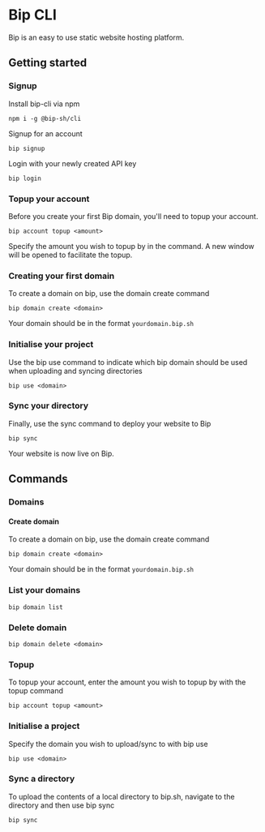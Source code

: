 # Bip CLI

Bip is an easy to use static website hosting platform.

## Getting started
### Signup

Install bip-cli via npm

```shell
npm i -g @bip-sh/cli
```

Signup for an account

```shell
bip signup
```

Login with your newly created API key

```shell
bip login
```

### Topup your account

Before you create your first Bip domain, you'll need to topup your account.

```shell
bip account topup <amount>
```

Specify the amount you wish to topup by in the command. A new window will be opened to facilitate the topup.


### Creating your first domain

To create a domain on bip, use the domain create command

```shell
bip domain create <domain>
```

Your domain should be in the format `yourdomain.bip.sh`

### Initialise your project

Use the bip use command to indicate which bip domain should be used when uploading and syncing directories

```shell
bip use <domain>
```

### Sync your directory

Finally, use the sync command to deploy your website to Bip

```shell
bip sync
```

Your website is now live on Bip.

## Commands

### Domains
#### Create domain

To create a domain on bip, use the domain create command

```shell
bip domain create <domain>
```

Your domain should be in the format `yourdomain.bip.sh`

### List your domains

```shell
bip domain list
```

### Delete domain

```shell
bip domain delete <domain>
```

### Topup

To topup your account, enter the amount you wish to topup by with the topup command

```shell
bip account topup <amount>
```

### Initialise a project

Specify the domain you wish to upload/sync to with bip use

```shell
bip use <domain>
```

### Sync a directory

To upload the contents of a local directory to bip.sh, navigate to the directory and then use bip sync

```shell
bip sync
```
